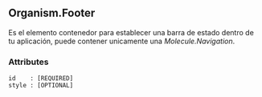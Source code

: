 ## Organism.Footer
Es el elemento contenedor para establecer una barra de estado dentro de tu aplicación, puede contener unicamente una *Molecule.Navigation*.

### Attributes

```
id    : [REQUIRED]
style : [OPTIONAL]
```
